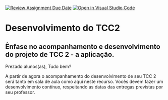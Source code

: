 [![Review Assignment Due Date](https://classroom.github.com/assets/deadline-readme-button-22041afd0340ce965d47ae6ef1cefeee28c7c493a6346c4f15d667ab976d596c.svg)](https://classroom.github.com/a/uRuakRwI)
[![Open in Visual Studio Code](https://classroom.github.com/assets/open-in-vscode-2e0aaae1b6195c2367325f4f02e2d04e9abb55f0b24a779b69b11b9e10269abc.svg)](https://classroom.github.com/online_ide?assignment_repo_id=15558477&assignment_repo_type=AssignmentRepo)
# Desenvolvimento do TCC2

## Ênfase no acompanhamento e desenvolvimento do projeto de TCC 2 - a aplicação.

Prezado alunos(as),
Tudo bem?

A partir de agora o acompanhamento do desenvolvimento de seu TCC 2 será tanto em sala de aula como aqui neste recurso. Vocês devem fazer um desenvolvimento contínuo, respeitando as datas das entregas previstas por seu professor.

